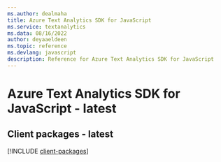 ```yaml
---
ms.author: dealmaha
title: Azure Text Analytics SDK for JavaScript
ms.service: textanalytics
ms.data: 08/16/2022
author: deyaaeldeen
ms.topic: reference
ms.devlang: javascript
description: Reference for Azure Text Analytics SDK for JavaScript
---
```

# Azure Text Analytics SDK for JavaScript - latest

## Client packages - latest
[!INCLUDE [client-packages](text-analytics-client-index.md)]